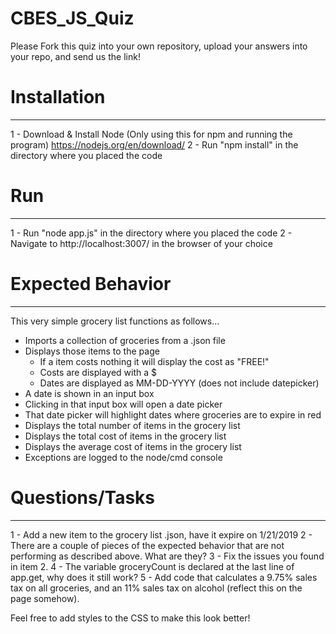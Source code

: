 # CBES_JS_Quiz

Please Fork this quiz into your own repository, upload your answers into your repo, and send us the link!

# Installation
-------------------------
1 - Download & Install Node (Only using this for npm and running the program) https://nodejs.org/en/download/
2 - Run "npm install" in the directory where you placed the code

# Run
-------------------------
1 - Run "node app.js" in the directory where you placed the code
2 - Navigate to http://localhost:3007/ in the browser of your choice

# Expected Behavior
-------------------------
This very simple grocery list functions as follows...
 - Imports a collection of groceries from a .json file
 - Displays those items to the page
   - If a item costs nothing it will display the cost as "FREE!"
   - Costs are displayed with a $
   - Dates are displayed as MM-DD-YYYY (does not include datepicker)
 - A date is shown in an input box
 - Clicking in that input box will open a date picker
 - That date picker will highlight dates where groceries are to expire in red
 - Displays the total number of items in the grocery list
 - Displays the total cost of items in the grocery list
 - Displays the average cost of items in the grocery list
 - Exceptions are logged to the node/cmd console


# Questions/Tasks
---------------------------
1 - Add a new item to the grocery list .json, have it expire on 1/21/2019
2 - There are a couple of pieces of the expected behavior that are not performing as described above. What are they?
3 - Fix the issues you found in item 2.
4 - The variable groceryCount is declared at the last line of app.get, why does it still work?
5 - Add code that calculates a 9.75% sales tax on all groceries, and an 11% sales tax on alcohol (reflect this on the page somehow).

Feel free to add styles to the CSS to make this look better!